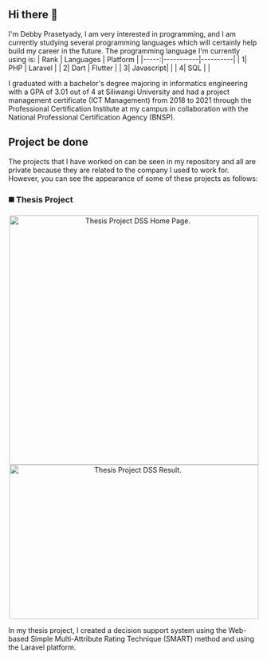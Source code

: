 ## Hi there 👋
I'm Debby Prasetyady, I am very interested in programming, and I am currently studying several programming languages which will certainly help build my career in the future. The programming language I'm currently using is:
| Rank | Languages | Platform |
|-----:|-----------|----------|
|     1| PHP       | Laravel  |
|     2| Dart      | Flutter  |
|     3| Javascript|          |
|     4| SQL       |          |

I graduated with a bachelor's degree majoring in informatics engineering with a GPA of 3.01 out of 4 at Siliwangi University and had a project management certificate (ICT Management) from 2018 to 2021 through the Professional Certification Institute at my campus in collaboration with the National Professional Certification Agency (BNSP).
<br>
## Project be done
The projects that I have worked on can be seen in my repository and all are private because they are related to the company I used to work for. However, you can see the appearance of some of these projects as follows:
<br>
### ◼️ Thesis Project
<p align="center">
  <img alt="Thesis Project DSS Home Page." src="https://drive.google.com/uc?export=view&id=1WNVyqOaW15gZong9sf80zCvtQNebBO0A" style="width: 500px; height: auto">
  <img alt="Thesis Project DSS Result." src="https://drive.google.com/uc?export=view&id=1WOwuDD-hUNnqCKW-KMF-wVKEB9QrpRLU" style="width: 500px; height: 310px">
</p>
In my thesis project, I created a decision support system using the Web-based Simple Multi-Attribute Rating Technique (SMART) method and using the Laravel platform.

<!--
**depsv/depsv** is a ✨ _special_ ✨ repository because its `README.md` (this file) appears on your GitHub profile.

Here are some ideas to get you started:

- 🔭 I’m currently working on ...
- 🌱 I’m currently learning ...
- 👯 I’m looking to collaborate on ...
- 🤔 I’m looking for help with ...
- 💬 Ask me about ...
- 📫 How to reach me: ...
- 😄 Pronouns: ...
- ⚡ Fun fact: ...
-->
